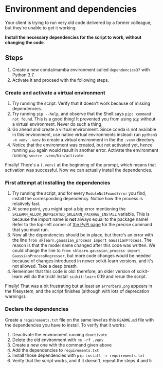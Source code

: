 # Environment and dependencies

Your client is trying to run very old code delivered by a former colleague, but they're unable to get it working.

**Install the necessary dependencies for the script to work, without changing the code**.

## Steps

1. Create a new conda/mamba environment called `dependencies37` with Python 3.7.
2. Activate it and proceed with the following steps.

### Create and activate a virtual environment

1. Try running the script. Verify that it doesn't work because of missing dependencies.
2. Try running `pip --help`, and observe that the Shell says `pip: command not found`. This is a good thing! It prevented you from using `pip` without a virtual environment. Never do such a thing.
3. Go ahead and create a virtual environment. Since conda is not available in this environment, use native virtual environments instead: run `python3 -m venv .venv` to create a virtual environment in the the `.venv` directory.
4. Notice that the environment was created, but not activated yet, hence running `pip` again would result in another error. Activate the environment running `source .venv/bin/activate`.

Finally! There's a `(.venv)` at the beginning of the prompt, which means that activation was successful. Now we can actually install the dependencies.

### First attempt at installing the dependencies

1. Try running the script, and for every `ModuleNotFoundError` you find, install the corresponding dependency. Notice how the process is relatively fast.
2. At some point, you might spot a big error mentioning the `SKLEARN_ALLOW_DEPRECATED_SKLEARN_PACKAGE_INSTALL` variable. This is because the import name is **not** always equal to the package name! Refer to the top-left corner of [the PyPI page](https://pypi.org/project/scikit-learn/) for the precise command that you must run.
3. Now all the dependencies should be in place, but there's an error with the line `from sklearn.gaussian_process import GaussianProcess`. The reason is that the model name changed after this code was written. We could change the line to `from sklearn.gaussian_process import GaussianProcessRegressor`, but more code changes would be needed because of changes introduced in newer scikit-learn versions, and it's not allowed. Take a deep breath.
4. Remember that this code is old: therefore, an older version of scikit-learn will do the trick! Install `scikit-learn` 0.19 and rerun the script.

Finally! That was a bit frustrating but at least an `errorbars.png` appears in the filesystem, and the script finishes (although with lots of deprecation warnings).

### Declare the dependencies

Create a `requirements.txt` file on the same level as this `README.md` file with the dependencies you have to install. To verify that it works:

1. Deactivate the environment running `deactivate`
2. Delete the old environment with `rm -rf .venv`
3. Create a new one with the command given above
4. Add the dependencies to `requirements.txt`
5. Install those dependencies with `pip install -r requirements.txt`
6. Verify that the script works, and if it doesn't, repeat the steps 4 and 5
